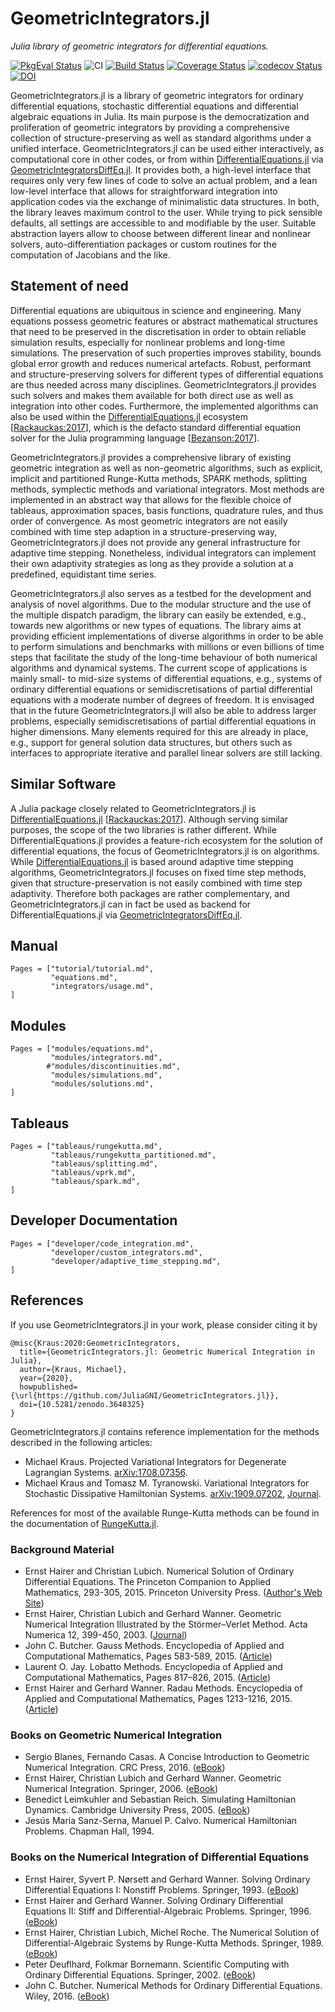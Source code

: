 
# GeometricIntegrators.jl

*Julia library of geometric integrators for differential equations.*

[![PkgEval Status](https://juliaci.github.io/NanosoldierReports/pkgeval_badges/G/GeometricIntegrators.svg)](https://juliaci.github.io/NanosoldierReports/pkgeval_badges/G/GeometricIntegrators.html)
![CI](https://github.com/JuliaGNI/GeometricIntegrators.jl/workflows/CI/badge.svg)
[![Build Status](https://travis-ci.org/JuliaGNI/GeometricIntegrators.jl.svg?branch=master)](https://travis-ci.org/JuliaGNI/GeometricIntegrators.jl)
[![Coverage Status](https://coveralls.io/repos/github/JuliaGNI/GeometricIntegrators.jl/badge.svg)](https://coveralls.io/github/JuliaGNI/GeometricIntegrators.jl)
[![codecov Status](https://codecov.io/gh/JuliaGNI/GeometricIntegrators.jl/branch/master/graph/badge.svg)](https://codecov.io/gh/JuliaGNI/GeometricIntegrators.jl)
[![DOI](https://zenodo.org/badge/doi/10.5281/zenodo.3648325.svg)](https://doi.org/10.5281/zenodo.3648325)


GeometricIntegrators.jl is a library of geometric integrators for ordinary differential equations, stochastic differential equations and differential algebraic equations in Julia.
Its main purpose is the democratization and proliferation of geometric integrators by providing a comprehensive collection of structure-preserving as well as standard algorithms under a unified interface. 
GeometricIntegrators.jl can be used either interactively, as computational core in other codes, or from within [DifferentialEquations.jl](https://github.com/SciML/DifferentialEquations.jl) via [GeometricIntegratorsDiffEq.jl](https://github.com/JuliaDiffEq/GeometricIntegratorsDiffEq.jl). It provides both, a high-level interface that requires only very few lines of code to solve an actual problem, and a lean low-level interface that allows for straightforward integration into application codes via the exchange of minimalistic data structures.
In both, the library leaves maximum control to the user. While trying to pick sensible defaults, all settings are accessible to and modifiable by the user. Suitable abstraction layers allow to choose between different linear and nonlinear solvers, auto-differentiation packages or custom routines for the computation of Jacobians and the like.


## Statement of need

Differential equations are ubiquitous in science and engineering. Many equations possess geometric features or abstract mathematical structures that need to be preserved in the discretisation in order to obtain reliable simulation results, especially for nonlinear problems and long-time simulations. The preservation of such properties improves stability, bounds global error growth and reduces numerical artefacts.
Robust, performant and structure-preserving solvers for different types of differential equations are thus needed across many disciplines. GeometricIntegrators.jl provides such solvers and makes them available for both direct use as well as integration into other codes. Furthermore, the implemented algorithms can also be used within the [DifferentialEquations.jl](https://github.com/SciML/DifferentialEquations.jl) ecosystem [[Rackauckas:2017](@cite)], which is the defacto standard differential equation solver for the Julia programming language [[Bezanson:2017](@cite)].

GeometricIntegrators.jl provides a comprehensive library of existing geometric integration as well as non-geometric algorithms, such as explicit, implicit and partitioned Runge-Kutta methods, SPARK methods, splitting methods, symplectic methods and variational integrators. Most methods are implemented in an abstract way that allows for the flexible choice of tableaus, approximation spaces, basis functions, quadrature rules, and thus order of convergence.
As most geometric integrators are not easily combined with time step adaption in a structure-preserving way, GeometricIntegrators.jl does not provide any general infrastructure for adaptive time stepping. Nonetheless, individual integrators can implement their own adaptivity strategies as long as they provide a solution at a predefined, equidistant time series.

GeometricIntegrators.jl also serves as a testbed for the development and analysis of novel algorithms. Due to the modular structure and the use of the multiple dispatch paradigm, the library can easily be extended, e.g., towards new algorithms or new types of equations. The library aims at providing efficient implementations of diverse algorithms in order to be able to perform simulations and benchmarks with millions or even billions of time steps that facilitate the study of the long-time behaviour of both numerical algorithms and dynamical systems.
The current scope of applications is mainly small- to mid-size systems of differential equations, e.g., systems of ordinary differential equations or semidiscretisations of partial differential equations with a moderate number of degrees of freedom.
It is envisaged that in the future GeometricIntegrators.jl will also be able to address larger problems, especially semidiscretisations of partial differential equations in higher dimensions. Many elements required for this are already in place, e.g., support for general solution data structures, but others such as interfaces to appropriate iterative and parallel linear solvers are still lacking.


## Similar Software

A Julia package closely related to GeometricIntegrators.jl is [DifferentialEquations.jl](https://github.com/SciML/DifferentialEquations.jl) [[Rackauckas:2017](@cite)]. Although serving similar purposes, the scope of the two libraries is rather different.
While DifferentialEquations.jl provides a feature-rich ecosystem for the solution of differential equations, the focus of GeometricIntegrators.jl is on algorithms. While [DifferentialEquations.jl](https://github.com/SciML/DifferentialEquations.jl) is based around adaptive time stepping algorithms, GeometricIntegrators.jl focuses on fixed time step methods, given that structure-preservation is not easily combined with time step adaptivity. Therefore both packages are rather complementary, and GeometricIntegrators.jl can in fact be used as backend for DifferentialEquations.jl via [GeometricIntegratorsDiffEq.jl](https://github.com/JuliaDiffEq/GeometricIntegratorsDiffEq.jl).


## Manual

```@contents
Pages = ["tutorial/tutorial.md",
         "equations.md",
         "integrators/usage.md",
]
```


## Modules

```@contents
Pages = ["modules/equations.md",
         "modules/integrators.md",
        #"modules/discontinuities.md",
         "modules/simulations.md",
         "modules/solutions.md",
]
```


## Tableaus

```@contents
Pages = ["tableaus/rungekutta.md",
         "tableaus/rungekutta_partitioned.md",
         "tableaus/splitting.md",
         "tableaus/vprk.md",
         "tableaus/spark.md",
]
```

## Developer Documentation

```@contents
Pages = ["developer/code_integration.md",
         "developer/custom_integrators.md",
         "developer/adaptive_time_stepping.md",
]
```


## References

If you use GeometricIntegrators.jl in your work, please consider citing it by

```
@misc{Kraus:2020:GeometricIntegrators,
  title={GeometricIntegrators.jl: Geometric Numerical Integration in Julia},
  author={Kraus, Michael},
  year={2020},
  howpublished={\url{https://github.com/JuliaGNI/GeometricIntegrators.jl}},
  doi={10.5281/zenodo.3648325}
}
```

GeometricIntegrators.jl contains reference implementation for the methods described in the following articles:

- Michael Kraus. Projected Variational Integrators for Degenerate Lagrangian Systems. [arXiv:1708.07356](https://arxiv.org/abs/1708.07356).
- Michael Kraus and Tomasz M. Tyranowski. Variational Integrators for Stochastic Dissipative Hamiltonian Systems. [arXiv:1909.07202](https://arxiv.org/abs/1909.07202),
  [Journal](https://doi.org/10.1088/1742-6596/1391/1/012037).

References for most of the available Runge-Kutta methods can be found in the documentation of [RungeKutta.jl](https://juliagni.github.io/RungeKutta.jl/stable/).


### Background Material

- Ernst Hairer and Christian Lubich. Numerical Solution of Ordinary Differential Equations. The Princeton Companion to Applied Mathematics, 293-305, 2015. Princeton University Press. ([Author's Web Site](https://na.uni-tuebingen.de/~lubich/pcam-ode.pdf))
- Ernst Hairer, Christian Lubich and Gerhard Wanner. Geometric Numerical Integration Illustrated by the Störmer–Verlet Method. Acta Numerica 12, 399-450, 2003. ([Journal](http://dx.doi.org/10.1017/S0962492902000144))
- John C. Butcher. Gauss Methods. Encyclopedia of Applied and Computational Mathematics, Pages 583-589, 2015. ([Article](http://dx.doi.org/10.1007/978-3-540-70529-1_115))
- Laurent O. Jay. Lobatto Methods. Encyclopedia of Applied and Computational Mathematics, Pages 817–826, 2015. ([Article](http://dx.doi.org/10.1007/978-3-540-70529-1_123))
- Ernst Hairer and Gerhard Wanner. Radau Methods. Encyclopedia of Applied and Computational Mathematics, Pages 1213-1216, 2015. ([Article](http://dx.doi.org/10.1007/978-3-540-70529-1_139))


### Books on Geometric Numerical Integration

- Sergio Blanes, Fernando Casas. A Concise Introduction to Geometric Numerical Integration. CRC Press, 2016. ([eBook](http://dx.doi.org/10.1201/b21563))
- Ernst Hairer, Christian Lubich and Gerhard Wanner. Geometric Numerical Integration. Springer, 2006. ([eBook](http://link.springer.com/book/10.1007%2F3-540-30666-8))
- Benedict Leimkuhler and Sebastian Reich. Simulating Hamiltonian Dynamics. Cambridge University Press, 2005. ([eBook](http://ebooks.cambridge.org/ebook.jsf?bid=CBO9780511614118))
- Jesús Maria Sanz-Serna, Manuel P. Calvo. Numerical Hamiltonian Problems. Chapman Hall, 1994.


### Books on the Numerical Integration of Differential Equations

- Ernst Hairer, Syvert P. Nørsett and Gerhard Wanner. Solving Ordinary Differential Equations I: Nonstiff Problems. Springer, 1993. ([eBook](http://link.springer.com/book/10.1007%2F978-3-540-78862-1))
- Ernst Hairer and Gerhard Wanner. Solving Ordinary Differential Equations II: Stiff and Differential-Algebraic Problems. Springer, 1996. ([eBook](http://link.springer.com/book/10.1007%2F978-3-642-05221-7))
- Ernst Hairer, Christian Lubich, Michel Roche. The Numerical Solution of Differential-Algebraic Systems by Runge-Kutta Methods. Springer, 1989. ([eBook](https://link.springer.com/book/10.1007/BFb0093947))
- Peter Deuflhard, Folkmar Bornemann. Scientific Computing with Ordinary Differential Equations. Springer, 2002. ([eBook](http://link.springer.com/book/10.1007/978-0-387-21582-2))
- John C. Butcher. Numerical Methods for Ordinary Differential Equations. Wiley, 2016. ([eBook](http://onlinelibrary.wiley.com/book/10.1002/9781119121534))
